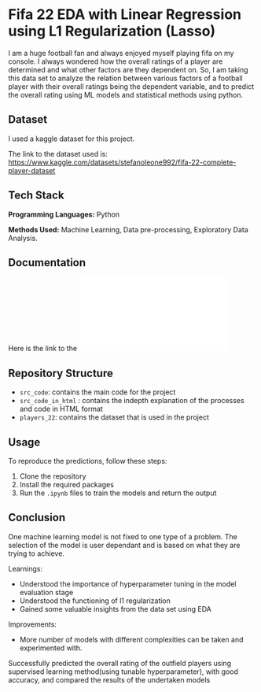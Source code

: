 
# Fifa 22 EDA with Linear Regression using L1 Regularization (Lasso)

I am a huge football fan and always enjoyed myself playing fifa on my console. I always wondered how the overall ratings of a player are determined and what other factors are they dependent on. So, I am taking this data set to analyze the relation between various factors of a football player with their overall ratings being the dependent variable, and to predict the overall rating using ML models and statistical methods using python.


## Dataset
I used a kaggle dataset for this project. 

The link to the dataset used is: https://www.kaggle.com/datasets/stefanoleone992/fifa-22-complete-player-dataset


## Tech Stack

**Programming Languages:** Python

**Methods Used:** Machine Learning, Data pre-processing, Exploratory Data Analysis.


## Documentation

Here is the link to the ![a](src_code_in_html.html)


## Repository Structure

 - `src_code`: contains the main code for the project
 - `src_code_in_html` : contains the indepth explanation of the processes and code in HTML format
 - `players_22`: contains the dataset that is used in the project
## Usage

To reproduce the predictions, follow these steps:

1. Clone the repository
2. Install the required packages
3. Run the `.ipynb` files to train the models and return the output
   

## Conclusion

One machine learning model is not fixed to one type of a problem. The selection of the model is user dependant and is based on what they are trying to achieve.

Learnings:

- Understood the importance of hyperparameter tuning in the model evaluation stage
- Understood the functioning of l1 regularization
- Gained some valuable insights from the data set using EDA

Improvements:

- More number of models with different complexities can be taken and experimented with.

Successfully predicted the overall rating of the outfield players using supervised learning method(using tunable hyperparameter), with good accuracy, and compared the results of the undertaken models
